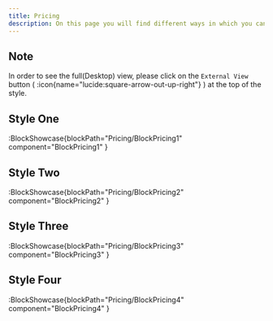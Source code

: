 ```yaml
---
title: Pricing
description: On this page you will find different ways in which you can style the pricing section of your website.
---
```


## Note

In order to see the full(Desktop) view, please click on the `External View` button ( :icon{name="lucide:square-arrow-out-up-right"} ) at the top of the style.

## Style One

:BlockShowcase{blockPath="Pricing/BlockPricing1" component="BlockPricing1" }

## Style Two

:BlockShowcase{blockPath="Pricing/BlockPricing2" component="BlockPricing2" }

## Style Three

:BlockShowcase{blockPath="Pricing/BlockPricing3" component="BlockPricing3" }

## Style Four

:BlockShowcase{blockPath="Pricing/BlockPricing4" component="BlockPricing4" }
